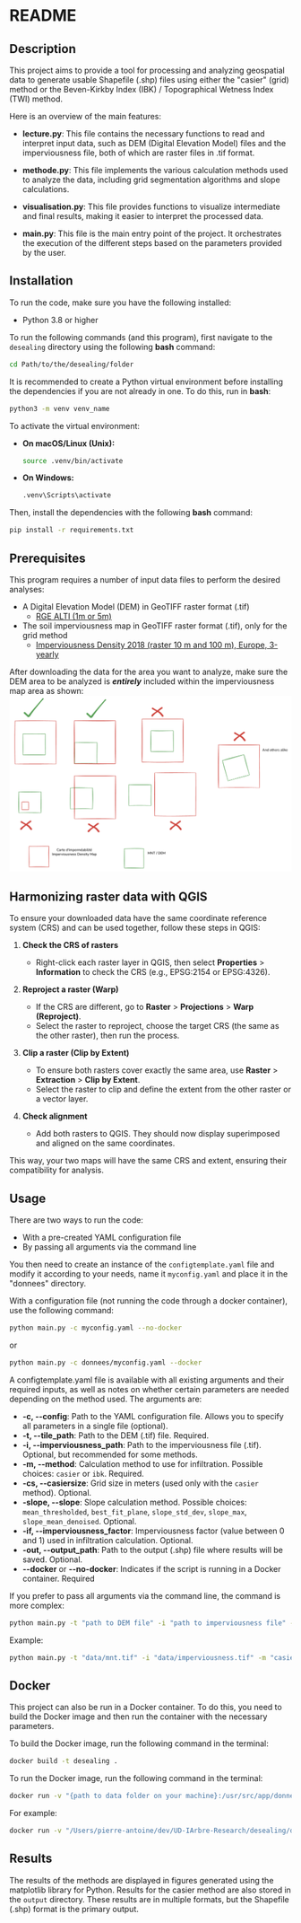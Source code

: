 # README

## Description

This project aims to provide a tool for processing and analyzing geospatial data to generate usable Shapefile (.shp) files using either the "casier" (grid) method or the Beven-Kirkby Index (IBK) / Topographical Wetness Index (TWI) method.

Here is an overview of the main features:

- **lecture.py**: This file contains the necessary functions to read and interpret input data, such as DEM (Digital Elevation Model) files and the imperviousness file, both of which are raster files in .tif format.

- **methode.py**: This file implements the various calculation methods used to analyze the data, including grid segmentation algorithms and slope calculations.

- **visualisation.py**: This file provides functions to visualize intermediate and final results, making it easier to interpret the processed data.

- **main.py**: This file is the main entry point of the project. It orchestrates the execution of the different steps based on the parameters provided by the user.

## Installation

To run the code, make sure you have the following installed:

- Python 3.8 or higher

To run the following commands (and this program), first navigate to the `desealing` directory using the following **bash** command:

```bash
cd Path/to/the/desealing/folder
```

It is recommended to create a Python virtual environment before installing the dependencies if you are not already in one. To do this, run in **bash**:

```bash
python3 -m venv venv_name
```

To activate the virtual environment:

- **On macOS/Linux (Unix):**

    ```bash
    source .venv/bin/activate
    ```

- **On Windows:**

    ```cmd
    .venv\Scripts\activate
    ```

Then, install the dependencies with the following **bash** command:

```bash
pip install -r requirements.txt
```

## Prerequisites

This program requires a number of input data files to perform the desired analyses:

- A Digital Elevation Model (DEM) in GeoTIFF raster format (.tif)
  - [RGE ALTI (1m or 5m)]([https://geoservices.ign.fr/bdalti](https://geoservices.ign.fr/rgealti))
- The soil imperviousness map in GeoTIFF raster format (.tif), only for the grid method
  - [Imperviousness Density 2018 (raster 10 m and 100 m), Europe, 3-yearly](https://land.copernicus.eu/en/products/high-resolution-layer-imperviousness/imperviousness-density-2018#download)

After downloading the data for the area you want to analyze, make sure the DEM area to be analyzed is ***entirely*** included within the imperviousness map area as shown:
![alt text](img/image.png)

## Harmonizing raster data with QGIS

To ensure your downloaded data have the same coordinate reference system (CRS) and can be used together, follow these steps in QGIS:

1. **Check the CRS of rasters**  
    - Right-click each raster layer in QGIS, then select **Properties** > **Information** to check the CRS (e.g., EPSG:2154 or EPSG:4326).

2. **Reproject a raster (Warp)**  
    - If the CRS are different, go to **Raster** > **Projections** > **Warp (Reproject)**.
    - Select the raster to reproject, choose the target CRS (the same as the other raster), then run the process.

3. **Clip a raster (Clip by Extent)**  
    - To ensure both rasters cover exactly the same area, use **Raster** > **Extraction** > **Clip by Extent**.
    - Select the raster to clip and define the extent from the other raster or a vector layer.

4. **Check alignment**  
    - Add both rasters to QGIS. They should now display superimposed and aligned on the same coordinates.

This way, your two maps will have the same CRS and extent, ensuring their compatibility for analysis.

## Usage

There are two ways to run the code:

- With a pre-created YAML configuration file
- By passing all arguments via the command line

You then need to create an instance of the `configtemplate.yaml` file and modify it according to your needs, name it `myconfig.yaml` and place it in the "donnees" directory.

With a configuration file (not running the code through a docker container), use the following command:

```bash
python main.py -c myconfig.yaml --no-docker
```

or

```bash
python main.py -c donnees/myconfig.yaml --docker
```

A configtemplate.yaml file is available with all existing arguments and their required inputs, as well as notes on whether certain parameters are needed depending on the method used.
The arguments are:

- **-c, --config**: Path to the YAML configuration file. Allows you to specify all parameters in a single file (optional).
- **-t, --tile_path**: Path to the DEM (.tif) file. Required.
- **-i, --imperviousness_path**: Path to the imperviousness file (.tif). Optional, but recommended for some methods.
- **-m, --method**: Calculation method to use for infiltration. Possible choices: `casier` or `ibk`. Required.
- **-cs, --casiersize**: Grid size in meters (used only with the `casier` method). Optional.
- **-slope, --slope**: Slope calculation method. Possible choices: `mean_thresholded`, `best_fit_plane`, `slope_std_dev`, `slope_max`, `slope_mean_denoised`. Optional.
- **-if, --imperviousness_factor**: Imperviousness factor (value between 0 and 1) used in infiltration calculation. Optional.
- **-out, --output_path**: Path to the output (.shp) file where results will be saved. Optional.
- **--docker** or **--no-docker**: Indicates if the script is running in a Docker container. Required

If you prefer to pass all arguments via the command line, the command is more complex:

```bash
python main.py -t "path to DEM file" -i "path to imperviousness file" -m "method" -cs "grid size in meters" -slope "slope calculation method" -if "factor between 0 and 1 for imperviousness weight" -out "path to the folder to save the resulting .shp file" -d {False, True} 
```

Example:

```bash
python main.py -t "data/mnt.tif" -i "data/imperviousness.tif" -m "casier" -cs 10 -slope "best_fit_plane" -if 0.4 -out "./output" -d False
```

## Docker
This project can also be run in a Docker container. To do this, you need to build the Docker image and then run the container with the necessary parameters.

To build the Docker image, run the following command in the terminal:

```bash
docker build -t desealing .
```

To run the Docker image, run the following command in the terminal:

```bash
docker run -v "{path to data folder on your machine}:/usr/src/app/donnees" -v "{path to output folder on your machine}:/usr/src/app/data_output" desealing python -u main.py -c donnees/myconfig.yaml -d True
```

For example:

```bash
docker run -v "/Users/pierre-antoine/dev/UD-IArbre-Research/desealing/donnees:/usr/src/app/donnees" -v "/Users/pierre-antoine/dev/UD-IArbre-Research/output:/usr/src/app/data_output" desealing python -u main.py -c donnees/myconfig.yaml -d True
```

## Results

The results of the methods are displayed in figures generated using the matplotlib library for Python.
Results for the casier method are also stored in the `output` directory. These results are in multiple formats, but the Shapefile (.shp) format is the primary output.

